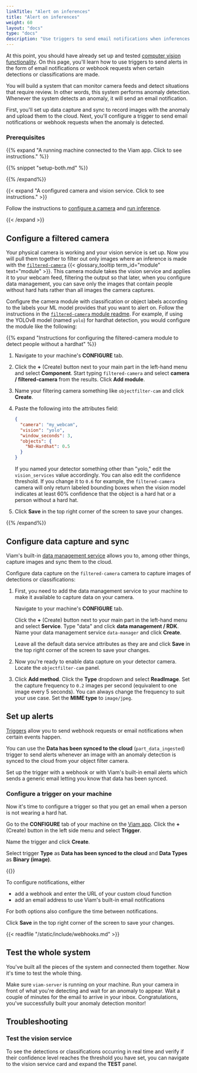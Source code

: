 ```yaml
---
linkTitle: "Alert on inferences"
title: "Alert on inferences"
weight: 60
layout: "docs"
type: "docs"
description: "Use triggers to send email notifications when inferences are made."
---
```


At this point, you should have already set up and tested [computer vision functionality](/data-ai/ai/run-inference/).
On this page, you'll learn how to use triggers to send alerts in the form of email notifications or webhook requests when certain detections or classifications are made.

You will build a system that can monitor camera feeds and detect situations that require review.
In other words, this system performs anomaly detection.
Whenever the system detects an anomaly, it will send an email notification.

First, you'll set up data capture and sync to record images with the anomaly and upload them to the cloud.
Next, you'll configure a trigger to send email notifications or webhook requests when the anomaly is detected.

### Prerequisites

{{% expand "A running machine connected to the Viam app. Click to see instructions." %}}

{{% snippet "setup-both.md" %}}

{{% /expand%}}

{{< expand "A configured camera and vision service. Click to see instructions." >}}

Follow the instructions to [configure a camera](/operate/reference/components/camera/) and [run inference](/data-ai/ai/run-inference/).

{{< /expand >}}

## Configure a filtered camera

Your physical camera is working and your vision service is set up.
Now you will pull them together to filter out only images where an inference is made with the [`filtered-camera`](https://app.viam.com/module/erh/filtered-camera) {{< glossary_tooltip term_id="module" text="module" >}}.
This camera module takes the vision service and applies it to your webcam feed, filtering the output so that later, when you configure data management, you can save only the images that contain people without hard hats rather than all images the camera captures.

Configure the camera module with classification or object labels according to the labels your ML model provides that you want to alert on.
Follow the instructions in the [`filtered-camera` module readme](https://github.com/erh/filtered_camera).
For example, if using the YOLOv8 model (named `yolo`) for hardhat detection, you would configure the module like the following:

{{% expand "Instructions for configuring the filtered-camera module to detect people without a hardhat" %}}

1. Navigate to your machine's **CONFIGURE** tab.

2. Click the **+** (Create) button next to your main part in the left-hand menu and select **Component**.
   Start typing `filtered-camera` and select **camera / filtered-camera** from the results.
   Click **Add module**.

3. Name your filtering camera something like `objectfilter-cam` and click **Create**.

4. Paste the following into the attributes field:

   ```json {class="line-numbers linkable-line-numbers"}
   {
     "camera": "my_webcam",
     "vision": "yolo",
     "window_seconds": 3,
     "objects": {
       "NO-Hardhat": 0.5
     }
   }
   ```

   If you named your detector something other than "yolo," edit the `vision_services` value accordingly.
   You can also edit the confidence threshold.
   If you change it to `0.6` for example, the `filtered-camera` camera will only return labeled bounding boxes when the vision model indicates at least 60% confidence that the object is a hard hat or a person without a hard hat.

5. Click **Save** in the top right corner of the screen to save your changes.

{{% /expand%}}

## Configure data capture and sync

Viam's built-in [data management service](/data-ai/capture-data/capture-sync/#configure-the-data-management-service) allows you to, among other things, capture images and sync them to the cloud.

Configure data capture on the `filtered-camera` camera to capture images of detections or classifications:

1. First, you need to add the data management service to your machine to make it available to capture data on your camera.

   Navigate to your machine's **CONFIGURE** tab.

   Click the **+** (Create) button next to your main part in the left-hand menu and select **Service**.
   Type "data" and click **data management / RDK**.
   Name your data management service `data-manager` and click **Create**.

   Leave all the default data service attributes as they are and click **Save** in the top right corner of the screen to save your changes.

2. Now you're ready to enable data capture on your detector camera.
   Locate the `objectfilter-cam` panel.

3. Click **Add method**.
   Click the **Type** dropdown and select **ReadImage**.
   Set the capture frequency to `0.2` images per second (equivalent to one image every 5 seconds).
   You can always change the frequency to suit your use case.
   Set the **MIME type** to `image/jpeg`.

## Set up alerts

[Triggers](/configure/triggers/) allow you to send webhook requests or email notifications when certain events happen.

You can use the **Data has been synced to the cloud** (`part_data_ingested`) trigger to send alerts whenever an image with an anomaly detection is synced to the cloud from your object filter camera.

Set up the trigger with a webhook or with Viam's built-in email alerts which sends a generic email letting you know that data has been synced.

### Configure a trigger on your machine

Now it's time to configure a trigger so that you get an email when a person is not wearing a hard hat.

Go to the **CONFIGURE** tab of your machine on the [Viam app](https://app.viam.com).
Click the **+** (Create) button in the left side menu and select **Trigger**.

Name the trigger and click **Create**.

Select trigger **Type** as **Data has been synced to the cloud** and **Data Types** as **Binary (image)**.

{{<imgproc src="/tutorials/helmet/trigger.png" resize="x300" declaredimensions=true alt="The trigger created with data has been synced to the cloud as the type and binary (image) as the data type." >}}

To configure notifications, either

- add a webhook and enter the URL of your custom cloud function
- add an email address to use Viam's built-in email notifications

For both options also configure the time between notifications.

Click **Save** in the top right corner of the screen to save your changes.

{{< readfile "/static/include/webhooks.md" >}}

## Test the whole system

You've built all the pieces of the system and connected them together.
Now it's time to test the whole thing.

Make sure `viam-server` is running on your machine.
Run your camera in front of what you're detecting and wait for an anomaly to appear.
Wait a couple of minutes for the email to arrive in your inbox.
Congratulations, you've successfully built your anomaly detection monitor!

## Troubleshooting

### Test the vision service

To see the detections or classifications occurring in real time and verify if their confidence level reaches the threshold you have set, you can navigate to the vision service card and expand the **TEST** panel.
